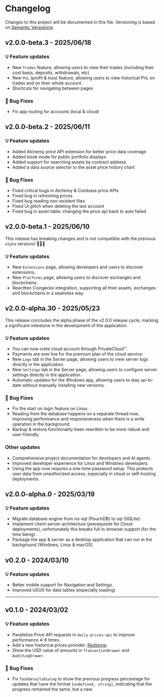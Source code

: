 # Changelog

Changes to this project will be documented in this file.
Versioning is based on [Semantic Versioning](https://semver.org/spec/v2.0.0.html).

## v2.0.0-beta.3 - 2025/06/18

### 💡 Feature updates

- New `Trades` feature, allowing users to view their trades (including their cost basis, deposits, withdrawals, etc)
- New `PnL` (profit & loss) feature, allowing users to view historical PnL on trades and on their whole account.
- Shortcuts for navigating between pages

### 🐛 Bug Fixes

- Fix app routing for accounts (local & cloud)

## v2.0.0-beta.2 - 2025/06/11

### 💡 Feature updates

- Added Alchemy price API extension for better price data coverage
- Added kiosk mode for public portfolio displays
- Added support for searching assets by contract address
- Added a data source selector to the asset price history chart

### 🐛 Bug Fixes

- Fixed critical bugs in Alchemy & Coinbase price APIs
- Fixed bug in refreshing prices
- Fixed bug reading non-existent files
- Fixed UI glitch when deleting the last account
- Fixed bug in asset table: changing the price api back to auto failed

## v2.0.0-beta.1 - 2025/06/10

This release has breaking changes and is not compatible with the previous `alpha` versions! 🚨🚨🚨

### 💡 Feature updates

- New `Extensions` page, allowing developers and users to discover extensions.
- New `Platforms` page, allowing users to discover exchanges and blockchains.
- Rewritten Coingecko integration, supporting all their assets, exchanges and blockchains in a seamless way.

## v2.0.0-alpha.30 - 2025/05/23

This release concludes the alpha phase of the v2.0.0 release cycle, marking a significant milestone in the development of the application.

### 💡 Feature updates

- You can now crete cloud account through PrivateCloud™.
- Payments are now live for the premium plan of the cloud service.
- New `Logs` tab in the Server page, allowing users to view server logs directly in the application.
- New `Settings` tab in the Server page, allowing users to configure server settings directly in the application.
- Automatic updates for the Windows app, allowing users to stay up-to-date without manually installing new versions.

### 🐛 Bug Fixes

- Fix the start on login feature on Linux.
- Reading from the database happens on a separate thread now, improving performance and responsiveness when there is a write operation in the background.
- Backup & restore functionality been rewritten to be more robust and user-friendly.

### Other updates

- Comprehensive project documentation for developers and AI agents.
- Improved developer experience for Linux and Windows developers.
- Using the app now requires a one-time password setup. This protects user data from unauthorized access, especially in cloud or self-hosting deployments.

## v2.0.0-alpha.0 - 2025/03/19

### 💡 Feature updates

- Migrate database engine from no-sql (PouchDB) to sql (SQLite).
- Implement client-server architecture (prerequisite for Cloud deployments), unfortunately this breaks full in-browser support (for the time being).
- Package the app & server as a desktop application that can run in the background (Windows, Linux & macOS).

## v0.2.0 - 2024/03/10

### 💡 Feature updates

- Better mobile support for Navigation and Settings.
- Improved UI/UX for data tables (especially loading)

---

## v0.1.0 - 2024/03/02

### 💡 Feature updates

- Parallelize Price API requests in `daily-prices-api` to improve performance 4-6 times.
- Add a new historical prices provider: [Redstone](https://redstone.finance/).
- Show the USD value of amounts in `TransactionDrawer` and `AuditLogDrawer`.

### 🐛 Bug Fixes

- Fix `TaskDetailsDialog` to show the previous progress percentage for updates that have the format
`[undefined, string]`, indicating that the progress remained the same, but a new.
